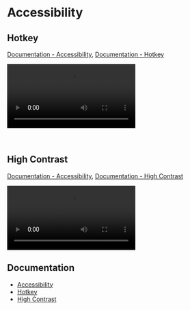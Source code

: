 
# Accessibility

## Hotkey
[Documentation - Accessibility](../docs/accessibility/accessibility.md), [Documentation - Hotkey](../docs/accessibility/hotkey.md)

![video](https://profitbasedocs.blob.core.windows.net/videos/Accessibiblity%20-%20hotkeys.mp4)

<br/>

## High Contrast
[Documentation - Accessibility](../docs/accessibility/accessibility.md), [Documentation - High Contrast](../docs/accessibility/highcontrast.md)

![video](https://profitbasedocs.blob.core.windows.net/videos/Accessibiblity%20-%20high%20contrast.mp4)
<br/>




## Documentation  

* [Accessibility](../docs/accessibility/accessibility.md)
* [Hotkey](../docs/accessibility/hotkey.md)
* [High Contrast](../docs/accessibility/highcontrast.md)
